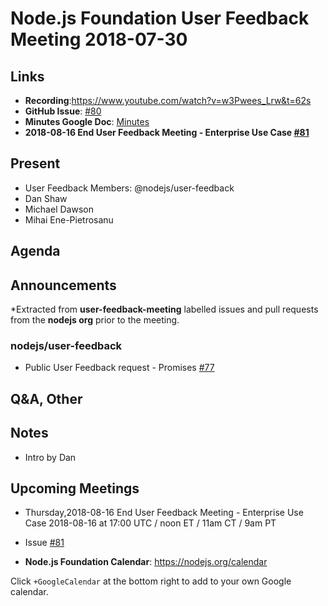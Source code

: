 # Node.js Foundation User Feedback Meeting 2018-07-30
## Links

* **Recording**:https://www.youtube.com/watch?v=w3Pwees_Lrw&t=62s
* **GitHub Issue**: [#80](https://github.com/nodejs/user-feedback/issues/80)
* **Minutes Google Doc**: [Minutes](https://docs.google.com/document/d/15uNtsP2apyU7Jza_tksp2UcXI7Ed06i90YdjVNG6xDw)
* **2018-08-16 End User Feedback Meeting - Enterprise Use Case [#81](https://github.com/nodejs/user-feedback/issues/81)**
 
## Present

* User Feedback Members: @nodejs/user-feedback
* Dan Shaw
* Michael Dawson
* Mihai Ene-Pietrosanu




## Agenda

## Announcements

*Extracted from **user-feedback-meeting** labelled issues and pull requests from the **nodejs org** prior to the meeting.

### nodejs/user-feedback

* Public User Feedback request - Promises [#77](https://github.com/nodejs/user-feedback/issues/77)



## Q&A, Other
## Notes
* Intro by Dan

## Upcoming Meetings
* Thursday,2018-08-16 End User Feedback Meeting - Enterprise Use Case 2018-08-16 at 17:00 UTC / noon ET / 11am CT / 9am PT 
* Issue [#81](https://github.com/nodejs/user-feedback/issues/81)



* **Node.js Foundation Calendar**: https://nodejs.org/calendar

Click `+GoogleCalendar` at the bottom right to add to your own Google calendar.


